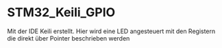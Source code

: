 # STM32_Keili_GPIO
Mit der IDE Keili erstellt. Hier wird eine LED angesteuert mit den Registern die direkt über Pointer beschrieben werden
